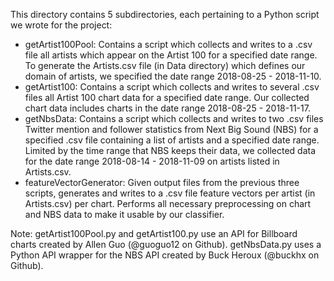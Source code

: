 This directory contains 5 subdirectories, each pertaining to a Python script we wrote for the project:
- getArtist100Pool: Contains a script which collects and writes to a .csv file all artists which appear on the Artist 100 for a specified date range. To generate the Artists.csv file (in Data directory) which defines our domain of artists, we specified the date range 2018-08-25 - 2018-11-10.
- getArtist100: Contains a script which collects and writes to several .csv files all Artist 100 chart data for a specified date range. Our collected chart data includes charts in the date range 2018-08-25 - 2018-11-17.
- getNbsData: Contains a script which collects and writes to two .csv files Twitter mention and follower statistics from Next Big Sound (NBS) for a specified .csv file containing a list of artists and a specified date range. Limited by the time range that NBS keeps their data, we collected data for the date range 2018-08-14 - 2018-11-09 on artists listed in Artists.csv.
- featureVectorGenerator: Given output files from the previous three scripts, generates and writes to a .csv file feature vectors per artist (in Artists.csv) per chart. Performs all necessary preprocessing on chart and NBS data to make it usable by our classifier.

Note: getArtist100Pool.py and getArtist100.py use an API for Billboard charts created by Allen Guo (@guoguo12 on Github).
	  getNbsData.py uses a Python API wrapper for the NBS API created by Buck Heroux (@buckhx on Github).